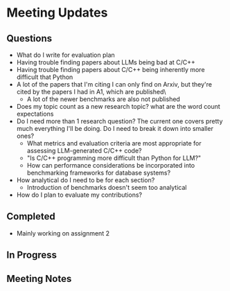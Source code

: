 # Meeting Updates
## Questions
- What do I write for evaluation plan
- Having trouble finding papers about LLMs being bad at C/C++
- Having trouble finding papers about C/C++ being inherently more difficult that Python
- A lot of the papers that I'm citing I can only find on Arxiv, but they're cited by the papers I had in A1, which are published\
    - A lot of the newer benchmarks are also not published
- Does my topic count as a new research topic? what are the word count expectations
- Do I need more than 1 research question? The current one covers pretty much everything I'll be doing. Do I need to break it down into smaller ones?
    - What metrics and evaluation criteria are most appropriate for assessing LLM-generated C/C++ code?
    - "Is C/C++ programming more difficult than Python for LLM?"
    - How can performance considerations be incorporated into benchmarking frameworks for database systems?
- How analytical do I need to be for each section?
    - Introduction of benchmarks doesn't seem too analytical
- How do I plan to evaluate my contributions?
## Completed
- Mainly working on assignment 2
## In Progress

## Meeting Notes
